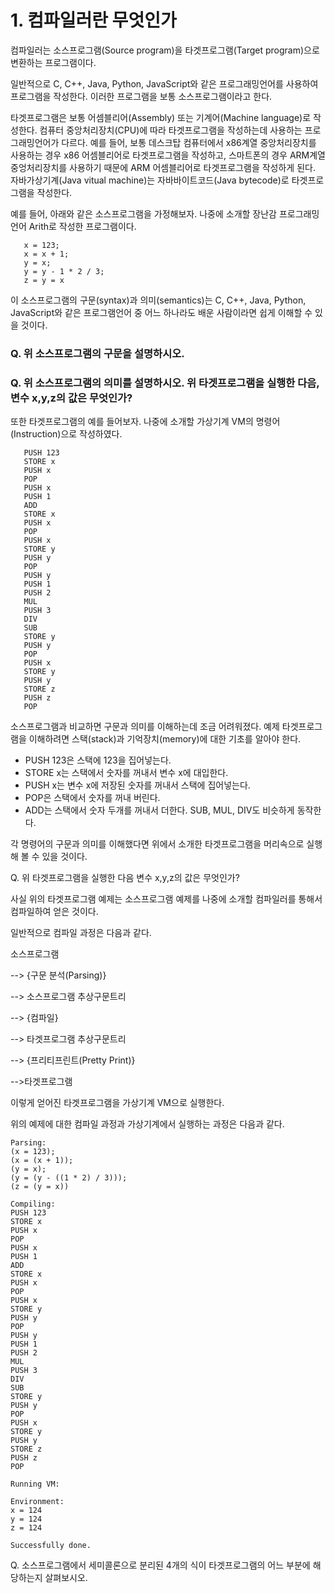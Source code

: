 # 1. 컴파일러란 무엇인가

컴파일러는    소스프로그램(Source    program)을    타겟프로그램(Target
program)으로 변환하는 프로그램이다. 

일반적으로 C,  C++, Java,  Python, JavaScript와  같은 프로그래밍언어를
사용하여     프로그램을    작성한다.     이러한    프로그램을     보통
소스프로그램이라고 한다.

타겟프로그램은    보통   어셈블리어(Assembly)    또는   기계어(Machine
language)로 작성한다.  컴퓨터 중앙처리장치(CPU)에  따라 타겟프로그램을
작성하는데 사용하는 프로그래밍언어가 다르다.  예를 들어, 보통 데스크탑
컴퓨터에서  x86계열  중앙처리장치를  사용하는  경우  x86  어셈블리어로
타겟프로그램을  작성하고,   스마트폰의  경우   ARM계열  중엉처리장치를
사용하기    때문에    ARM   어셈블리어로    타겟프로그램을    작성하게
된다.   자바가상기계(Java    vitual   machine)는   자바바이트코드(Java
bytecode)로 타겟프로그램을 작성한다.

예를 들어, 아래와 같은 소스프로그램을 가정해보자. 나중에 소개할 장난감
프로그래밍언어 Arith로 작성한 프로그램이다.
```
   x = 123;
   x = x + 1;
   y = x; 
   y = y - 1 * 2 / 3;
   z = y = x
```
이  소스프로그램의  구문(syntax)과  의미(semantics)는  C,  C++,  Java,
Python,  JavaScript와   같은  프로그램언어   중  어느   하나라도  배운
사람이라면 쉽게 이해할 수 있을 것이다.

### Q. 위 소스프로그램의 구문을 설명하시오.

### Q. 위 소스프로그램의 의미를  설명하시오. 위 타겟프로그램을 실행한 다음, 변수 x,y,z의 값은 무엇인가?

또한  타겟프로그램의  예를  들어보자.   나중에  소개할  가상기계  VM의
명령어(Instruction)으로 작성하였다.
```
   PUSH 123
   STORE x
   PUSH x
   POP
   PUSH x
   PUSH 1
   ADD
   STORE x
   PUSH x
   POP
   PUSH x
   STORE y
   PUSH y
   POP
   PUSH y
   PUSH 1
   PUSH 2
   MUL
   PUSH 3
   DIV
   SUB
   STORE y
   PUSH y
   POP
   PUSH x
   STORE y
   PUSH y
   STORE z
   PUSH z
   POP
```
소스프로그램과 비교하면 구문과 의미를 이해하는데 조금 어려워졌다. 예제
타겟프로그램을 이해하려면 스택(stack)과 기억장치(memory)에 대한 기초를
알아야 한다.

 - PUSH 123은  스택에 123을  집어넣는다.
 - STORE x는 스택에서 숫자를 꺼내서 변수 x에 대입한다.
 - PUSH x는 변수 x에 저장된 숫자를 꺼내서 스택에 집어넣는다.
 - POP은 스택에서 숫자를 꺼내 버린다.
 - ADD는 스택에서 숫자 두개를 꺼내서  더한다. SUB, MUL, DIV도 비슷하게
   동작한다.

각  명령어의 구문과  의미를  이해했다면  위에서 소개한  타겟프로그램을
머리속으로 실행해 볼 수 있을 것이다.

Q. 위 타겟프로그램을 실행한 다음 변수 x,y,z의 값은 무엇인가?

사실  위의  타겟프로그램  예제는  소스프로그램  예제를  나중에  소개할
컴파일러를 통해서 컴파일하여 얻은 것이다.

일반적으로 컴파일 과정은 다음과 같다.

  소스프로그램
  
--> {구문 분석(Parsing)}

--> 소스프로그램 추상구문트리
  
--> {컴파일}

--> 타겟프로그램 추상구문트리

--> {프리티프린트(Pretty Print)} 

-->타겟프로그램

이렇게 얻어진 타겟프로그램을 가상기계 VM으로 실행한다.

위의 예제에 대한 컴파일 과정과 가상기계에서 실행하는 과정은 다음과 같다.

```
Parsing:
(x = 123);
(x = (x + 1));
(y = x);
(y = (y - ((1 * 2) / 3)));
(z = (y = x))

Compiling:
PUSH 123
STORE x
PUSH x
POP
PUSH x
PUSH 1
ADD
STORE x
PUSH x
POP
PUSH x
STORE y
PUSH y
POP
PUSH y
PUSH 1
PUSH 2
MUL
PUSH 3
DIV
SUB
STORE y
PUSH y
POP
PUSH x
STORE y
PUSH y
STORE z
PUSH z
POP

Running VM:

Environment:
x = 124
y = 124
z = 124

Successfully done.
```

Q. 소스프로그램에서 세미콜론으로 분리된 4개의 식이 타겟프로그램의 어느
   부분에 해당하는지 살펴보시오.




